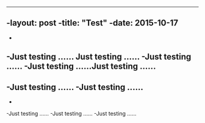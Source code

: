 ----
 -layout: post
 -title: "Test"
 -date: 2015-10-17
 ----
 -
 -Just testing ...... Just testing ......
 -Just testing ......
 -Just testing ......Just testing ......
 -
 -Just testing ......
 -Just testing ......
 -
 -
 -Just testing ......
 -Just testing ......
 -Just testing ......

